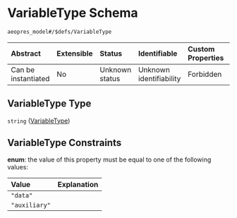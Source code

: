 # VariableType Schema

```txt
aeopres_model#/$defs/VariableType
```



| Abstract            | Extensible | Status         | Identifiable            | Custom Properties | Additional Properties | Access Restrictions | Defined In                                                                |
| :------------------ | :--------- | :------------- | :---------------------- | :---------------- | :-------------------- | :------------------ | :------------------------------------------------------------------------ |
| Can be instantiated | No         | Unknown status | Unknown identifiability | Forbidden         | Allowed               | none                | [model.schema.json\*](../../out/model.schema.json "open original schema") |

## VariableType Type

`string` ([VariableType](model-defs-variabletype.md))

## VariableType Constraints

**enum**: the value of this property must be equal to one of the following values:

| Value         | Explanation |
| :------------ | :---------- |
| `"data"`      |             |
| `"auxiliary"` |             |
